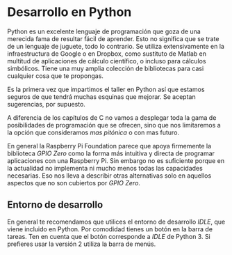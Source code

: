 [//]: # (-*- mode: markdown; coding: utf-8 -*-)

# Desarrollo en Python

Python es un excelente lenguaje de programación que goza de una
merecida fama de resultar fácil de aprender.  Esto no significa que se
trate de un lenguaje de juguete, todo lo contrario.  Se utiliza
extensivamente en la infraestructura de Google o en Dropbox, como
sustituto de Matlab en multitud de aplicaciones de cálculo científico,
o incluso para cálculos simbólicos.  Tiene una muy amplia colección de
bibliotecas para casi cualquier cosa que te propongas.

Es la primera vez que impartimos el taller en Python así que estamos
seguros de que tendrá muchas esquinas que mejorar.  Se aceptan
sugerencias, por supuesto.

A diferencia de los capítulos de C no vamos a desplegar toda la gama
de posibilidades de programación que se ofrecen, sino que nos
limitaremos a la opción que consideramos *mas pitónica* o con mas
futuro.

En general la Raspberry Pi Foundation parece que apoya firmemente la
biblioteca *GPIO Zero* como la forma más intuitiva y directa de
programar aplicaciones con una Raspberry Pi.  Sin embargo no es
suficiente porque en la actualidad no implementa ni mucho menos todas
las capacidades necesarias.  Eso nos lleva a describir otras
alternativas solo en aquellos aspectos que no son cubiertos por *GPIO
Zero*.

## Entorno de desarrollo

En general te recomendamos que utilices el entorno de desarrollo
*IDLE*, que viene incluido en Python.  Por comodidad tienes un botón
en la barra de tareas.  Ten en cuenta que el botón corresponde a
*IDLE* de Python 3.  Si prefieres usar la versión 2 utiliza la barra
de menús.


